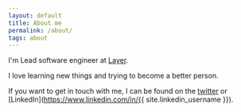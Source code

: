```yaml
---
layout: default
title: About me
permalink: /about/
tags: about
---
```


I'm Lead software engineer at  [Layer](https://golayer.io). 

I love learning new things and trying to become a better person.

If you want to get in touch with me, I can be found on the [twitter](https://twitter.com/amol_vyawhare) or [LinkedIn](https://www.linkedin.com/in/{{ site.linkedin_username }}).
